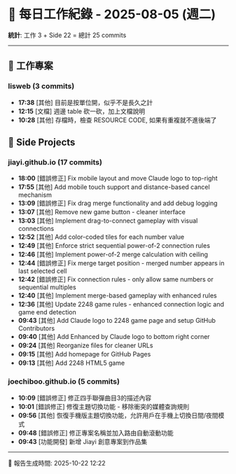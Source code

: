 # 📅 每日工作紀錄 - 2025-08-05 (週二)

**統計**: 工作 3 + Side 22 = 總計 25 commits

---

## 💼 工作專案

### lisweb (3 commits)

- **17:38** [其他] 目前是按單位開，似乎不是長久之計
- **12:15** [文檔] 週邊 table 砍一砍，加上文檔說明
- **10:28** [其他] 存檔時，檢查 RESOURCE CODE, 如果有重複就不進後端了

## 🎨 Side Projects

### jiayi.github.io (17 commits)

- **18:00** [錯誤修正] Fix mobile layout and move Claude logo to top-right
- **17:55** [其他] Add mobile touch support and distance-based cancel mechanism
- **13:09** [錯誤修正] Fix drag merge functionality and add debug logging
- **13:07** [其他] Remove new game button - cleaner interface
- **13:03** [其他] Implement drag-to-connect gameplay with visual connections
- **12:52** [其他] Add color-coded tiles for each number value
- **12:49** [其他] Enforce strict sequential power-of-2 connection rules
- **12:46** [其他] Implement power-of-2 merge calculation with ceiling
- **12:44** [錯誤修正] Fix merge target position - merged number appears in last selected cell
- **12:42** [錯誤修正] Fix connection rules - only allow same numbers or sequential multiples
- **12:40** [其他] Implement merge-based gameplay with enhanced rules
- **12:36** [其他] Update 2248 game rules - enhanced connection logic and game end detection
- **09:43** [其他] Add Claude logo to 2248 game page and setup GitHub Contributors
- **09:40** [其他] Add Enhanced by Claude logo to bottom right corner
- **09:24** [其他] Reorganize files for cleaner URLs
- **09:15** [其他] Add homepage for GitHub Pages
- **09:13** [其他] Add 2248 HTML5 game

### joechiboo.github.io (5 commits)

- **10:09** [錯誤修正] 修正四手聯彈曲目3的描述內容
- **10:01** [錯誤修正] 修復主題切換功能 - 移除衝突的媒體查詢規則
- **09:56** [其他] 恢復手機版主題切換功能，允許用戶在手機上切換日間/夜間模式
- **09:48** [錯誤修正] 修正專案名稱並加入路由自動滾動功能
- **09:43** [功能開發] 新增 Jiayi 創意專案到作品集

---

📅 報告生成時間: 2025-10-22 12:22
